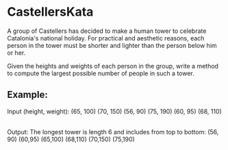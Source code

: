 CastellersKata
===============

A group of Castellers has decided to make a human tower to celebrate Catalonia's national holiday.
For practical and aesthetic reasons, each person in the tower must be shorter and lighter than the person
below him or her.

Given the heights and weights of each person in the group, write a method to compute the largest possible number of people in such a tower.

Example:
--------

Input (height, weight): (65, 100) (70, 150) (56, 90) (75, 190) (60, 95) (68, 110)  

Output: The longest tower is length 6 and includes from top to bottom: (56, 90) (60,95) (65,100) (68,110) (70,150) (75,190)
